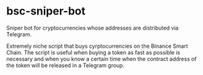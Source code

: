 # bsc-sniper-bot
Sniper bot for cryptocurrencies whose addresses are distributed via Telegram.

Extremely niche script that buys cyrptocurrencies on the Binance Smart Chain. The script is useful when buying a token as fast as possible is necessary and when you know a certain time when the contract address of the token will be released in a Telegram group.
